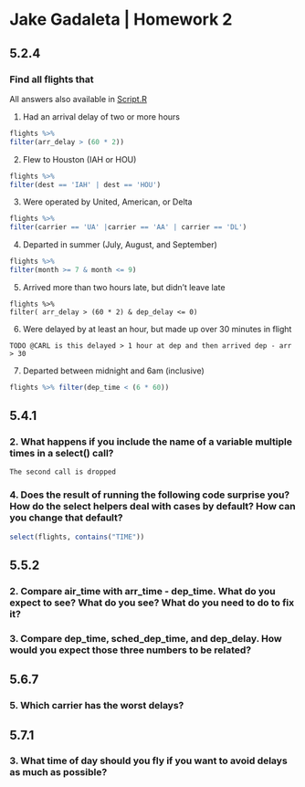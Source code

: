 # Jake Gadaleta | Homework 2

## 5.2.4

### Find all flights that

All answers also available in [Script.R](Script.R)

1. Had an arrival delay of two or more hours

```R
flights %>% 
filter(arr_delay > (60 * 2))
```

2. Flew to Houston (IAH or HOU)

```R
flights %>% 
filter(dest == 'IAH' | dest == 'HOU')
```

3. Were operated by United, American, or Delta

```R
flights %>% 
filter(carrier == 'UA' |carrier == 'AA' | carrier == 'DL')
```
4. Departed in summer (July, August, and September)

```R
flights %>% 
filter(month >= 7 & month <= 9)
```

5. Arrived more than two hours late, but didn’t leave late

```
flights %>% 
filter( arr_delay > (60 * 2) & dep_delay <= 0)
```

6. Were delayed by at least an hour, but made up over 30 minutes in flight

```dotnetcli
TODO @CARL is this delayed > 1 hour at dep and then arrived dep - arr > 30 
```

7. Departed between midnight and 6am (inclusive)

```r
flights %>% filter(dep_time < (6 * 60))
```

## 5.4.1
### 2. What happens if you include the name of a variable multiple times in a select() call?
    The second call is dropped
### 4. Does the result of running the following code surprise you? How do the select helpers deal with cases by default? How can you change that default?
```r
select(flights, contains("TIME"))
```

## 5.5.2

### 2. Compare air_time with arr_time - dep_time. What do you expect to see? What do you see? What do you need to do to fix it?

### 3. Compare dep_time, sched_dep_time, and dep_delay. How would you expect those three numbers to be related?

## 5.6.7

### 5. Which carrier has the worst delays?

## 5.7.1

### 3. What time of day should you fly if you want to avoid delays as much as possible?
